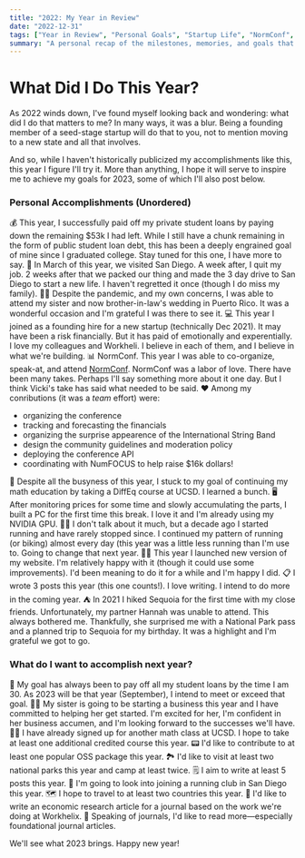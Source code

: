 ```yaml
---
title: "2022: My Year in Review"
date: "2022-12-31"
tags: ["Year in Review", "Personal Goals", "Startup Life", "NormConf", "2022 Reflection"]
summary: "A personal recap of the milestones, memories, and goals that shaped 2022—from paying off loans and co-organizing NormConf to hiking Sequoia and building a PC—with a look ahead to ambitions for 2023."
---
```



# What Did I Do This Year?

As 2022 winds down, I've found myself looking back and wondering: what did I do that matters to me? In many ways, it was a blur. Being a founding member of a seed-stage startup will do that to you, not to mention moving to a new state and all that involves.

And so, while I haven't historically publicized my accomplishments like this, this year I figure I'll try it. More than anything, I hope it will serve to inspire me to achieve my goals for 2023, some of which I'll also post below.

### Personal Accomplishments (Unordered)
  💰 This year, I successfully paid off my private student loans by paying down the remaining $53k I had left. While I still have a chunk remaining in the form of public student loan debt, this has been a deeply engrained goal of mine since I graduated college. Stay tuned for this one, I have more to say.
  🌅 In March of this year, we visited San Diego. A week after, I quit my job. 2 weeks after that we packed our thing and made the 3 day drive to San Diego to start a new life. I haven't regretted it once (though I do miss my family).
  👰‍♀️ Despite the pandemic, and my own concerns, I was able to attend my sister and now brother-in-law's wedding in Puerto Rico. It was a wonderful occasion and I'm grateful I was there to see it.
  💻 This year I joined as a founding hire for a new startup (technically Dec 2021). It may have been a risk financially. But it has paid of emotionally and experentially. I love my colleagues and Workheli. I believe in each of them, and I believe in what we're building.
  📊 NormConf. This year I was able to co-organize, speak-at, and attend [NormConf](https://normconf.com/). NormConf was a labor of love. There have been many takes. Perhaps I'll say something more about it one day. But I think Vicki's take has said what needed to be said. ❤️
  Among my conributions (it was a <i>team</i> effort) were:
  - organizing the conference
  - tracking and forecasting the financials
  - organizing the surprise appearence of the International String Band
  - design the community guidelines and moderation policy
  - deploying the conference API
  - coordinating with NumFOCUS to help raise $16k dollars!

  🏫 Despite all the busyness of this year, I stuck to my goal of continuing my math education by taking a DiffEq course at UCSD. I learned a bunch.
  🖥️ After monitoring prices for some time and slowly accumulating the parts, I built a PC for the first time this break. I love it and I'm already using my NVIDIA GPU.
  🏃‍♂️ I don't talk about it much, but a decade ago I started running and have rarely stopped since. I continued my pattern of running (or biking) almost every day (this year was a little less running than I'm use to. Going to change that next year.
  👨‍💻 This year I launched new version of my website. I'm relatively happy with it (though it could use some improvements). I'd been meaning to do it for a while and I'm happy I did.
  📋 I wrote 3 posts this year (this one counts!). I love writing. I intend to do more in the coming year.
  ⛺️ In 2021 I hiked Sequoia for the first time with my close friends. Unfortunately, my partner Hannah was unable to attend. This always bothered me. Thankfully, she surprised me with a National Park pass and a planned trip to Sequoia for my birthday. It was a highlight and I'm grateful we got to go.

### What do I want to accomplish next year?
  💸 My goal has always been to pay off all my student loans by the time I am 30. As 2023 will be that year (September), I intend to meet or exceed that goal.
  👩‍💼 My sister is going to be starting a business this year and I have committed to helping her get started. I'm excited for her, I'm confident in her business accumen, and I'm looking forward to the successes we'll have.
  👨‍🏫 I have already signed up for another math class at UCSD. I hope to take at least one additional credited course this year.
  📟 I'd like to contribute to at least one popular OSS package this year.
  🏞️ I'd like to visit at least two national parks this year and camp at least twice.
  🗒️ I aim to write at least 5 posts this year.
  👫 I'm going to look into joining a running club in San Diego this year.
  🗺️ I hope to travel to at least two countries this year.
  📄 I'd like to write an economic research article for a journal based on the work we're doing at Workhelix.
  📓 Speaking of journals, I'd like to read more—especially foundational journal articles.


We'll see what 2023 brings. Happy new year!

